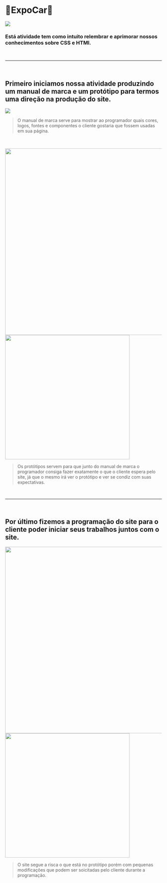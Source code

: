 # 🚗ExpoCar🚗

<img src="https://cdn.dribbble.com/userupload/21010518/file/original-bfa84bce0991ff63678312e9c7189349.gif">

### Está atividade tem como intuito relembrar e aprimorar nossos conhecimentos sobre CSS e HTMl.

<br>
<hr>
<br>

 ## Primeiro iniciamos nossa atividade produzindo um manual de marca e um protótipo para termos uma direção na produção do site.

 <img src="https://github.com/user-attachments/assets/c27150e3-a209-4770-9628-025285953f0f">

 > O manual de marca serve para mostrar ao programador quais cores, logos, fontes e componentes o cliente gostaria que fossem usadas em sua página.


<br>
<br>

 <img style="width:600px;" src="https://github.com/user-attachments/assets/89cc7c58-7834-4a38-8e4d-614257d74268">
 <img style="height:400px;"src="https://github.com/user-attachments/assets/bcce6c8e-db04-4e86-a292-6ba5badbe494">

 > Os protótipos servem para que junto do manual de marca o programador consiga fazer exatamente o que o cliente espera pelo site, já que o mesmo irá ver o protótipo e ver se condiz com suas expectativas.

<br>
<hr>
<br>

## Por último fizemos a programação do site para o cliente poder iniciar seus trabalhos juntos com o site.

 <img style="width:600px;" src="https://github.com/user-attachments/assets/3dbc7c9e-76c1-49e1-a412-1e809d4638d7">
 <img style="height:400px;"src="https://github.com/user-attachments/assets/0ff97289-51df-48d4-b2ea-7179e5a35f7a">

> O site segue a risca o que está no protótipo porém com pequenas modificações que podem ser soicitadas pelo cliente durante a programação.
